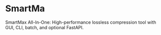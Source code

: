 # SmartMa
SmartMax All-In-One: High-performance lossless compression tool with GUI, CLI, batch, and optional FastAPI.
